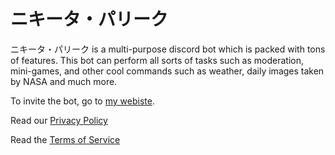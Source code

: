 # ニキータ・パリーク

ニキータ・パリーク is a multi-purpose discord bot which is packed with tons of features. This bot can perform all sorts of tasks such as moderation, mini-games, and other cool commands such as weather, daily images taken by NASA and much more. 

To invite the bot, go to [my webiste](https://nikibot.in/).

Read our [Privacy Policy](https://nikibot.in/privacy-policy)

Read the [Terms of Service](https://nikibot.in/terms-of-service)
